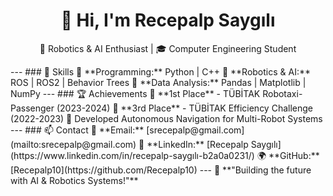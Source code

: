 <h1 align="center">👋 Hi, I'm Recepalp Saygılı</h1>

<p align="center">
🚀 Robotics & AI Enthusiast | 🎓 Computer Engineering Student
</p>
---
### 🚀 Skills  
🔹 **Programming:** Python | C++
🔹 **Robotics & AI:** ROS | ROS2 | Behavior Trees  
🔹 **Data Analysis:** Pandas | Matplotlib | NumPy  
---
### 🏆 Achievements  
🏅 **1st Place** - TÜBİTAK Robotaxi-Passenger (2023-2024)  
🏅 **3rd Place** - TÜBİTAK Efficiency Challenge (2022-2023)  
🤖 Developed Autonomous Navigation for Multi-Robot Systems  
---
### 📫 Contact  
📩 **Email:** [srecepalp@gmail.com](mailto:srecepalp@gmail.com)  
🔗 **LinkedIn:** [Recepalp Saygılı](https://www.linkedin.com/in/recepalp-saygılı-b2a0a0231/)  
🌍 **GitHub:** [Recepalp10](https://github.com/Recepalp10)  
---
🚀 **"Building the future with AI & Robotics Systems!"**  
